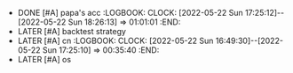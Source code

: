 - DONE [#A] papa's acc
  :LOGBOOK:
  CLOCK: [2022-05-22 Sun 17:25:12]--[2022-05-22 Sun 18:26:13] =>  01:01:01
  :END:
- LATER [#A] backtest strategy
- LATER [#A] cn
  :LOGBOOK:
  CLOCK: [2022-05-22 Sun 16:49:30]--[2022-05-22 Sun 17:25:10] =>  00:35:40
  :END:
- LATER [#A] os